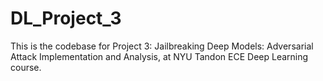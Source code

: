 # DL_Project_3
This is the codebase for Project 3: Jailbreaking Deep Models: Adversarial Attack Implementation and Analysis, at NYU Tandon ECE Deep Learning course.
